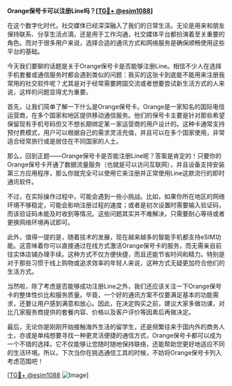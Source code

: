 **Orange保号卡可以注册Line吗？[[TG💪+ @esim1088](https://t.me/s/esim1088)]**

在这个数字化时代，社交媒体已经深深融入了我们的日常生活。无论是用来和朋友保持联系、分享生活点滴，还是用于工作沟通，社交媒体平台都扮演着至关重要的角色。而对于很多用户来说，选择合适的通讯方式和网络服务是确保顺畅使用这些平台的基础。

今天我们要聊的话题是关于Orange保号卡是否能够注册Line。相信不少人在选择手机套餐或通信服务时都会遇到类似的问题：我买的这张卡到底能不能用来注册我常用的社交软件呢？尤其是对于经常需要跨国交流或者想要尝试新生活方式的人来说，这样的问题显得尤为重要。

首先，让我们简单了解一下什么是Orange保号卡。Orange是一家知名的国际电信运营商，在多个国家和地区提供移动通信服务。他们的保号卡主要是针对那些希望保留现有手机号码但又不想长期绑定某一家运营商的用户设计的。这种卡通常支持预付费模式，用户可以根据自己的需求灵活充值，并且可以在多个国家使用，非常适合经常旅行或是居住在不同国家的人士。

那么，回到正题——Orange保号卡是否能注册Line呢？答案是肯定的！只要你的Orange保号卡开通了数据流量服务（也就是可以访问互联网），并且设备支持安装第三方应用程序，那么你就完全可以使用它来注册并正常使用Line这款流行的即时通讯软件。

不过，在实际操作过程中，可能会遇到一些小挑战。比如，如果你所在地区的网络环境不够稳定，可能会影响注册过程的速度；或者是初次设置时需要输入验证码，而该验证码未能及时收到等情况。这些问题其实并不难解决，只需要耐心等待或者更换网络环境再试即可。

此外，值得一提的是，随着技术的发展，现在越来越多的智能手机都支持eSIM功能。这意味着你可以直接通过在线方式激活Orange保号卡的服务，而无需亲自前往实体店铺办理手续。这种方式不仅方便快捷，而且还能节省时间和精力。特别是对于那些习惯于线上购物或追求效率的年轻人来说，这种方式无疑更加符合他们的生活方式。

当然啦，除了考虑是否能够成功注册Line之外，我们还应该关注一下Orange保号卡的整体性价比和服务质量。毕竟，一个好的通讯方案不仅要满足基本的功能需求，还要让用户感到满意和放心。因此，在决定购买之前，建议大家多做功课，对比几家服务商提供的套餐内容、价格以及客户评价等因素后再做决定。

最后，无论你是刚刚开始接触海外生活的留学生，还是频繁往来于国内外的商务人士，亦或是单纯想要寻找一种更灵活便捷的通信方式，Orange保号卡都可以成为一个不错的选择。它不仅能够让您随时随地保持联络，还能帮助您更好地适应不同的生活环境。所以，下次当你在挑选通信工具的时候，不妨将Orange保号卡列入考虑范围吧！

[[TG💪+ @esim1088](https://t.me/s/esim1088) ![Image](https://i.postimg.cc/4NQfJmqS/Snipaste-2025-05-13-00-14-12.png)]